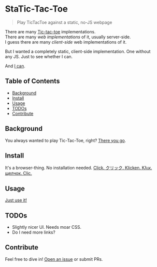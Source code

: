 # StaTic-Tac-Toe

> Play TicTacToe against a static, no-JS webpage

There are many [Tic-tac-toe](https://en.wikipedia.org/wiki/Tic-tac-toe) implementations.  
There are many *web implementations* of it, usually server-side.  
I guess there are many *client-side* web implementations of it.

But I wanted a completely static, client-side implementation.
One without any JS.
Just to see whether I can.

And [I can](https://benwiederhake.github.io/statictactoe/).

## Table of Contents

- [Background](#background)
- [Install](#install)
- [Usage](#usage)
- [TODOs](#todos)
- [Contribute](#contribute)

## Background

You always wanted to play Tic-Tac-Toe, right?
[There you go](https://benwiederhake.github.io/statictactoe/).

## Install

It's a browser-thing.  No installation needed.  [Click.  クリック.  Klicken.  Κλικ.  щелчок.  Clic.](https://benwiederhake.github.io/statictactoe/)

## Usage

[Just use it!](https://benwiederhake.github.io/statictactoe/)

## TODOs

* Slightly nicer UI.  Needs moar CSS.
* Do I need more links?

## Contribute

Feel free to dive in! [Open an issue](https://benwiederhake.github.io/statictactoe/issues/new) or submit PRs.
